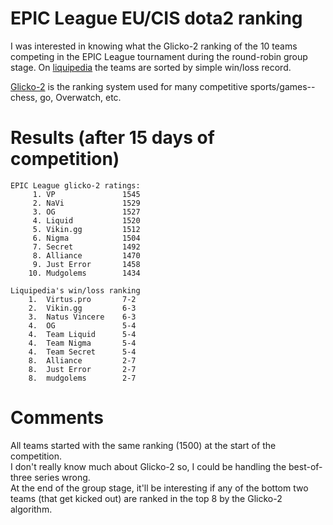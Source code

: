 # EPIC League EU/CIS dota2 ranking

I was interested in knowing what the Glicko-2 ranking of the 10 teams competing in the EPIC League tournament during the round-robin group stage. On [liquipedia] the teams are sorted by simple win/loss record.  

[Glicko-2] is the ranking system used for many competitive sports/games--chess, go, Overwatch, etc. 

[liquipedia]: https://liquipedia.net/dota2/EPIC_League/2/Division_1
[Glicko-2]: https://en.wikipedia.org/wiki/Glicko_rating_system

# Results (after 15 days of competition)
```
EPIC League glicko-2 ratings:
     1. VP               1545
     2. NaVi             1529
     3. OG               1527
     4. Liquid           1520
     5. Vikin.gg         1512
     6. Nigma            1504
     7. Secret           1492
     8. Alliance         1470
     9. Just Error       1458
    10. Mudgolems        1434

Liquipedia's win/loss ranking
    1.  Virtus.pro       7-2
    2.  Vikin.gg         6-3
    3.  Natus Vincere    6-3
    4.  OG               5-4
    4.  Team Liquid      5-4
    4.  Team Nigma       5-4
    4.  Team Secret      5-4
    8.  Alliance         2-7
    8.  Just Error       2-7
    8.  mudgolems        2-7
```

# Comments

All teams started with the same ranking (1500) at the start of the competition.  
I don't really know much about Glicko-2 so, I could be handling the best-of-three series wrong.  
At the end of the group stage, it'll be interesting if any of the bottom two teams (that get kicked out) are ranked in the top 8 by the Glicko-2 algorithm.
